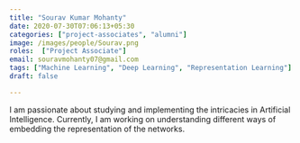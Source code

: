 ```yaml
---
title: "Sourav Kumar Mohanty"
date: 2020-07-30T07:06:13+05:30
categories: ["project-associates", "alumni"]
image: /images/people/Sourav.png
roles:  ["Project Associate"]
email: souravmohanty07@gmail.com
tags: ["Machine Learning", "Deep Learning", "Representation Learning"]
draft: false

---
```



I am passionate about studying and implementing the intricacies in Artificial Intelligence. Currently, I am working on understanding different ways of embedding the representation of the networks.
